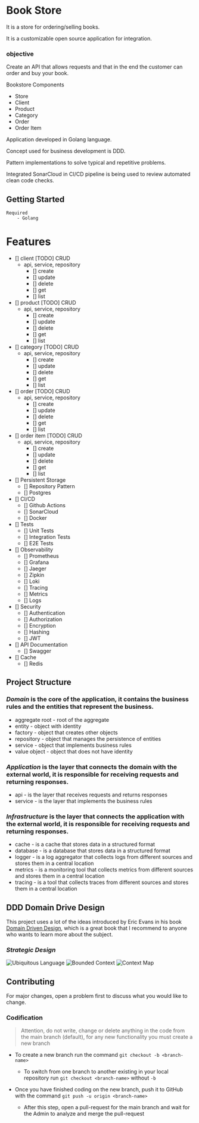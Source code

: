 # Book Store

It is a store for ordering/selling books.

It is a customizable open source application for integration.


### objective
Create an API that allows requests and that in the end the customer can order and buy your book.

Bookstore Components
- Store
- Client
- Product
- Category
- Order
- Order Item

Application developed in Golang language.

Concept used for business development is DDD.

Pattern implementations to solve typical and repetitive problems.

Integrated SonarCloud in CI/CD pipeline is being used to review automated clean code checks.

## Getting Started
    Required
        - Golang

# Features
- [] client [TODO] CRUD
    - api, service, repository
        - [] create
        - [] update
        - [] delete
        - [] get
        - [] list
- [] product [TODO] CRUD
    - api, service, repository
        - [] create
        - [] update
        - [] delete
        - [] get
        - [] list
- [] category [TODO] CRUD
    - api, service, repository
        - [] create
        - [] update
        - [] delete
        - [] get
        - [] list
- [] order [TODO] CRUD
    - api, service, repository
        - [] create
        - [] update
        - [] delete
        - [] get
        - [] list
- [] order item [TODO] CRUD
    - api, service, repository
        - [] create
        - [] update
        - [] delete
        - [] get
        - [] list
- [] Persistent Storage
    - [] Repository Pattern
    - [] Postgres
- [] CI/CD
    - [] Github Actions
    - [] SonarCloud
    - [] Docker
- [] Tests
    - [] Unit Tests
    - [] Integration Tests
    - [] E2E Tests
- [] Observability
    - [] Prometheus
    - [] Grafana
    - [] Jaeger
    - [] Zipkin
    - [] Loki
    - [] Tracing
    - [] Metrics
    - [] Logs
- [] Security
    - [] Authentication
    - [] Authorization
    - [] Encryption
    - [] Hashing
    - [] JWT
- [] API Documentation
    - [] Swagger
- [] Cache
    - [] Redis

## Project Structure

### ***Domain*** is the core of the application, it contains the business rules and the entities that represent the business.

- aggregate root - root of the aggregate
- entity - object with identity
- factory - object that creates other objects
- repository - object that manages the persistence of entities
- service - object that implements business rules
- value object - object that does not have identity

### ***Application*** is the layer that connects the domain with the external world, it is responsible for receiving requests and returning responses.

- api - is the layer that receives requests and returns responses
- service - is the layer that implements the business rules

### ***Infrastructure*** is the layer that connects the application with the external world, it is responsible for receiving requests and returning responses.

- cache - is a cache that stores data in a structured format
- database - is a database that stores data in a structured format
- logger - is a log aggregator that collects logs from different sources and stores them in a central location
- metrics - is a monitoring tool that collects metrics from different sources and stores them in a central location
- tracing - is a tool that collects traces from different sources and stores them in a central location



## DDD Domain Drive Design
This project uses a lot of the ideas introduced by Eric Evans in his book [Domain Driven Design](https://www.domainlanguage.com/), which is a great book that I recommend to anyone who wants to learn more about the subject.

### ***Strategic Design***

![Ubiquitous Language](docs/ddd/img/ddd-Ubiquitous%20Language.drawio.png)
![Bounded Context](docs/ddd/img/ddd-Bounded%20Context.drawio.png)
![Context Map](docs/ddd/img/ddd-Context%20Map.drawio.png)

## Contributing

For major changes, open a problem first to discuss what you would like to change.

### Codification

> Attention, do not write, change or delete anything in the code from the main branch (default), for any new functionality you must create a new branch 

- To create a new branch run the command `git checkout -b <branch-name>`
    - To switch from one branch to another existing in your local repository run `git checkout <branch-name>` without `-b`

- Once you have finished coding on the new branch, push it to GitHub with the command `git push -u origin <branch-name>`
    - After this step, open a pull-request for the main branch and wait for the Admin to analyze and merge the pull-request



